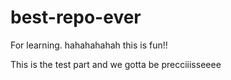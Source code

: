 # best-repo-ever
For learning. hahahahahah this is fun!!

This is the test part and we gotta be precciiisseeee

